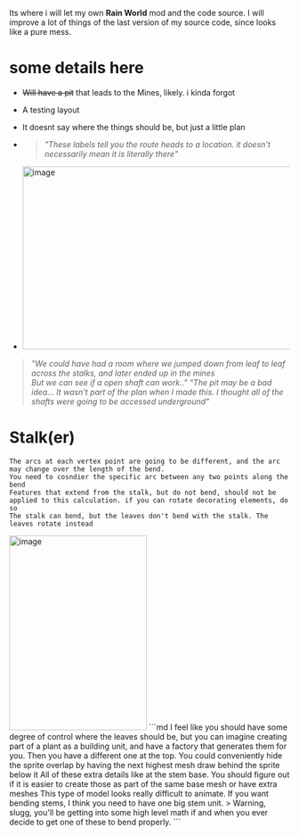 Its where i will let my own **Rain World** mod and the code source.
I will improve a lot of things of the last version of my source code, since looks like a pure mess.

# some details here
- ~~Will have a pit~~ that leads to the Mines, likely. i kinda forgot

- A testing layout
- It doesnt say where the things should be, but just a little plan
- > *"These labels tell you the route heads to a location. it doesn't necessarily mean it is literally there"*
- <img width="713" height="328" alt="image" src="https://github.com/user-attachments/assets/f466cf25-bf2e-4fd6-97b0-3e75f9137549" />
> *"We could have had a room where we jumped down from leaf to leaf across the stalks, and later ended up in the mines <br/> But we can see if a open shaft can work.."*
> *"The pit may be a bad idea... It wasn't part of the plan when I made this. I thought all of the shafts were going to be accessed underground"*

# Stalk(er)
```
The arcs at each vertex point are going to be different, and the arc may change over the length of the bend.
You need to cosndier the specific arc between any two points along the bend
Features that extend from the stalk, but do not bend, should not be applied to this calculation. if you can rotate decorating elements, do so
The stalk can bend, but the leaves don't bend with the stalk. The leaves rotate instead
```

<img width="247" height="349" alt="image" src="https://github.com/user-attachments/assets/afb91ed0-5875-49c5-a9ae-0ef1244b1832" />
```md
I feel like you should have some degree of control where the leaves should be, but you can imagine creating part of a plant as a building unit, and have a factory that generates them for you.
Then you have a different one at the top.
You could conveniently hide the sprite overlap by having the next highest mesh draw behind the sprite below it
All of these extra details like at the stem base. You should figure out if it is easier to create those as part of the same base mesh or have extra meshes
This type of model looks really difficult to animate. If you want bending stems, I think you need to have one big stem unit. 
> Warning, slugg, you'll be getting into some high level math if and when you ever decide to get one of these to bend properly.
```
